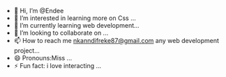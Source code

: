 - 👋 Hi, I’m @Endee
- 👀 I’m interested in  learning more on Css ...
- 🌱 I’m currently learning  web development...
- 💞️ I’m looking to collaborate on ...
- 📫 How to reach me  nkanndifreke87@gmail.com any web development project...
- 😄 Pronouns:Miss ...
- ⚡ Fun fact: i love interacting ...

<!---
Endee1212/Endee1212 is a ✨ special ✨ repository because its `README.md` (this file) appears on your GitHub profile.
You can click the Preview link to take a look at your changes.
--->
